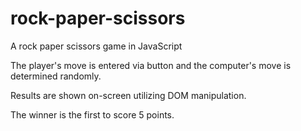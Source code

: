 # rock-paper-scissors
A rock paper scissors game in JavaScript

The player's move is entered via button and the computer's move is determined randomly.

Results are shown on-screen utilizing DOM manipulation.

The winner is the first to score 5 points.